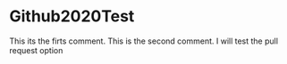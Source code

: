 # Github2020Test

This its the firts comment.
This is the second comment.
I will test the pull request option
